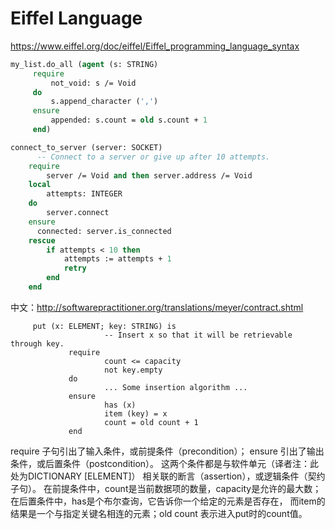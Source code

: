 # Eiffel Language

https://www.eiffel.org/doc/eiffel/Eiffel_programming_language_syntax


```eiffel
my_list.do_all (agent (s: STRING)
     require
         not_void: s /= Void
     do
         s.append_character (',')
     ensure
         appended: s.count = old s.count + 1
     end)
```

```eiffel
connect_to_server (server: SOCKET)
      -- Connect to a server or give up after 10 attempts.
    require
        server /= Void and then server.address /= Void
    local
        attempts: INTEGER
    do
        server.connect
    ensure
      connected: server.is_connected
    rescue
        if attempts < 10 then
            attempts := attempts + 1
            retry
        end
    end

```

中文：http://softwarepractitioner.org/translations/meyer/contract.shtml

```
     put (x: ELEMENT; key: STRING) is
                     -- Insert x so that it will be retrievable through key.
             require
                     count <= capacity
                     not key.empty
             do
                     ... Some insertion algorithm ...
             ensure
                     has (x)
                     item (key) = x
                     count = old count + 1
             end
```

require 子句引出了输入条件，或前提条件（precondition）； ensure 引出了输出条件，或后置条件（postcondition）。 这两个条件都是与软件单元（译者注：此处为DICTIONARY [ELEMENT]） 相关联的断言（assertion），或逻辑条件（契约子句）。 在前提条件中，count是当前数据项的数量，capacity是允许的最大数； 在后置条件中，has是个布尔查询，它告诉你一个给定的元素是否存在， 而item的结果是一个与指定关键名相连的元素；old count 表示进入put时的count值。


